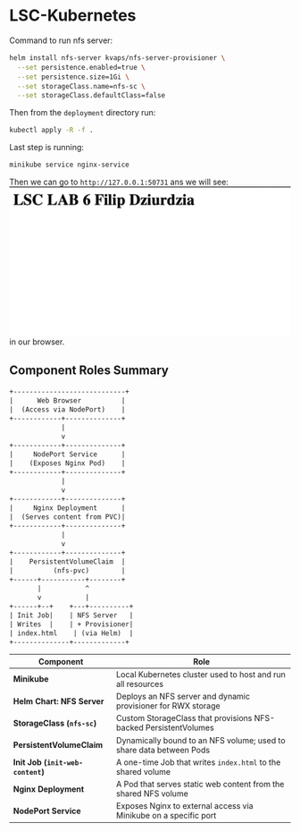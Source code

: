 # LSC-Kubernetes

Command to run nfs server:
```bash
helm install nfs-server kvaps/nfs-server-provisioner \
  --set persistence.enabled=true \
  --set persistence.size=1Gi \
  --set storageClass.name=nfs-sc \
  --set storageClass.defaultClass=false

```

Then from the `deployment` directory run:

```bash
kubectl apply -R -f .
```

Last step is running:

```bash
minikube service nginx-service
```

Then we can go to `http://127.0.0.1:50731` ans we will see:
![alt text](image.png) in our browser.

##  Component Roles Summary
```
+----------------------------+
|      Web Browser          |
|  (Access via NodePort)    |
+------------+--------------+
             |
             v
+------------+--------------+
|     NodePort Service      |
|    (Exposes Nginx Pod)    |
+------------+--------------+
             |
             v
+------------+--------------+
|     Nginx Deployment      |
|  (Serves content from PVC)|
+------------+--------------+
             |
             v
+------------+--------------+
|    PersistentVolumeClaim  |
|          (nfs-pvc)        |
+------+-----------+--------+
       |           ^
       v           |
+------+--+    +---+----------+
| Init Job|    | NFS Server   |
| Writes  |    | + Provisioner|
| index.html    | (via Helm)  |
+--------------+-------------+
```

| Component                     | Role                                                                 |
|------------------------------|----------------------------------------------------------------------|
| **Minikube**                 | Local Kubernetes cluster used to host and run all resources          |
| **Helm Chart: NFS Server**   | Deploys an NFS server and dynamic provisioner for RWX storage        |
| **StorageClass (`nfs-sc`)**  | Custom StorageClass that provisions NFS-backed PersistentVolumes     |
| **PersistentVolumeClaim**    | Dynamically bound to an NFS volume; used to share data between Pods  |
| **Init Job (`init-web-content`)** | A one-time Job that writes `index.html` to the shared volume       |
| **Nginx Deployment**         | A Pod that serves static web content from the shared NFS volume      |
| **NodePort Service**         | Exposes Nginx to external access via Minikube on a specific port     |
